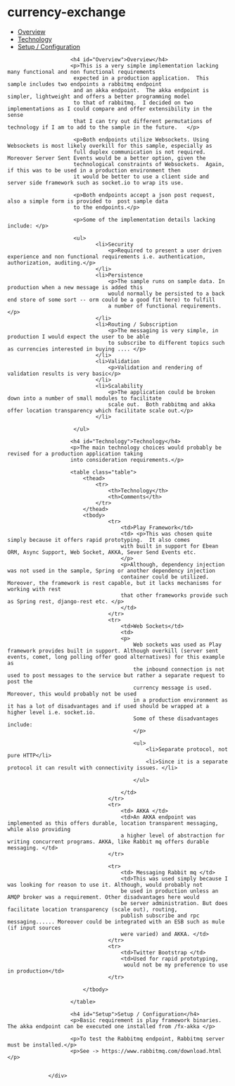# currency-exchange

<div id="app_content-container">
			<div id="app_content">
				 <div class="documentation-container padding">
				 		<ul>
				 			<li><a href="#Overview">Overview</a></li>
				 			<li><a href="#Technology">Technology</a></li>
				 			<li><a href="#Technology">Setup / Configuration</a></li>
				 		</ul>
				 
				 		<h4 id="Overview">Overview</h4>
				 		<p>This is a very simple implementation lacking many functional and non functional requirements
				 		 expected in a production application.  This sample includes two endpoints a rabbitmq endpoint
				 		 and an akka endpoint.  The akka endpoint is simpler, lightweight and offers a better programming model
				 		 to that of rabbitmq.  I decided on two implementations as I could compare and offer extensibility in the sense
				 		 that I can try out different permutations of technology if I am to add to the sample in the future.   </p>
				 		 
				 		 <p>Both endpoints utilize Websockets. Using Websockets is most likely overkill for this sample, especially as
				 		 full duplex communication is not required. Moreover Server Sent Events would be a better option, given the
				 		 technological constraints of Websockets.  Again, if this was to be used in a production environment then
				 		 it would be better to use a client side and server side framework such as socket.io to wrap its use.	 
				 		 
				 		 <p>Both endpoints accept a json post request, also a simple form is provided to  post sample data 
				 		 to the endpoints.</p>
				 		 
				 		 <p>Some of the implementation details lacking include: </p>
				 		 
				 		 <ul>
				 		 		<li>Security 
				 		 			<p>Required to present a user driven experience and non functional requirements i.e. authentication, authorization, auditing.</p>
				 		 		</li>
				 		 		<li>Persistence 
				 		 			<p>The sample runs on sample data. In production when a new message is added this
				 		 			would normally be persisted to a back end store of some sort -- orm could be a good fit here) to fulfill 
				 		 			a number of functional requirements. </p>
				 		 		</li>
				 		 		<li>Routing / Subscription
				 		 			<p>The messaging is very simple, in production I would expect the user to be able
				 		 			to subscribe to different topics such as currencies interested in buying .... </p>
				 		 		</li>
				 		 		<li>Validation
				 		 			<p>Validation and rendering of validation results is very basic</p>
				 		 		</li>
				 		 		<li>Scalability
				 		 			<p>The application could be broken down into a number of small modules to facilitate
				 		 			scale out.  Both rabbitmq and akka offer location transparency which facilitate scale out.</p>
				 		 		</li>
				 		 		
				 		 </ul>
				 
				 		<h4 id="Technology">Technology</h4>
				 		<p>The main technology choices would probably be revised for a production application taking
				 		into consideration requirements.</p>
				 		
				 		<table class="table">
				 			<thead>
				 				<tr>
				 					<th>Technology</th>
				 					<th>Comments</th>
				 				</tr>
				 			</thead>
				 			<tbody>
				 					<tr>
				 						<td>Play Framework</td>
				 						<td> <p>This was chosen quite simply because it offers rapid prototyping.  It also comes 
				 						with built in support for Ebean ORM, Async Support, Web Socket, AKKA, Sever Send Events etc.
				 						</p>
				 						<p>Although, dependency injection was not used in the sample, Spring or another dependency injection
				 						container could be utilized. Moreover, the framework is rest capable, but it lacks mechanisms for working with rest
				 						that other frameworks provide such as Spring rest, django-rest etc. </p>
				 						</td>
				 					</tr>
				 					<tr>
				 						<td>Web Sockets</td>
				 						<td> 
				 						<p>
				 							Web sockets was used as Play framework provides built in support. Although overkill (server sent events, comet, long polling offer good alternatives) for this example as
				 							the inbound connection is not used to post messages to the service but rather a separate request to post the
				 							currency message is used. Moreover, this would probably not be used
				 							in a production environment as it has a lot of disadvantages and if used should be wrapped at a higher level i.e. socket.io.
				 							Some of these disadvantages include:
				 							</p>
				 				
				 							<ul>
				 								<li>Separate protocol, not pure HTTP</li>
				 								<li>Since it is a separate protocol it can result with connectivity issues. </li>
				 							
				 							</ul>

				 						</td>
				 					</tr>
				 					<tr>
				 						<td> AKKA </td>
				 						<td>An AKKA endpoint was implemented as this offers durable, location transparent messaging, while also providing 
				 						a higher level of abstraction for writing concurrent programs. AKKA, like Rabbit mq offers durable messaging. </td>
				 					</tr>
				 					
				 					<tr>
				 						<td> Messaging Rabbit mq </td>
				 						<td>This was used simply because I was looking for reason to use it. Although, would probably not
				 						be used in production unless an AMQP broker was a requirement. Other disadvantages here would
				 						be server administration. But does facilitate location transparency (scale out), routing, 
				 						publish subscribe and rpc messaging...... Moreover could be integrated with an ESB such as mule (if input sources
				 						were varied) and AKKA. </td>
				 					</tr>
				 					<tr>
				 						<td>Twitter Bootstrap </td>
				 						<td>Used for rapid prototyping,
				 						 would not be my preference to use in production</td>
				 					</tr>
				 			
				 			</tbody>
				 		
				 		</table>
				 		
				 		<h4 id="Setup">Setup / Configuration</h4>
				 		<p>Basic requirement is play framework binaries. The akka endpoint can be executed one installed from /fx-akka </p>
				 		
				 		<p>To test the Rabbitmq endpoint, Rabbitmq server must be installed.</p>
				 		<p>See -> https://www.rabbitmq.com/download.html </p>
				 		
				 
				 </div>
